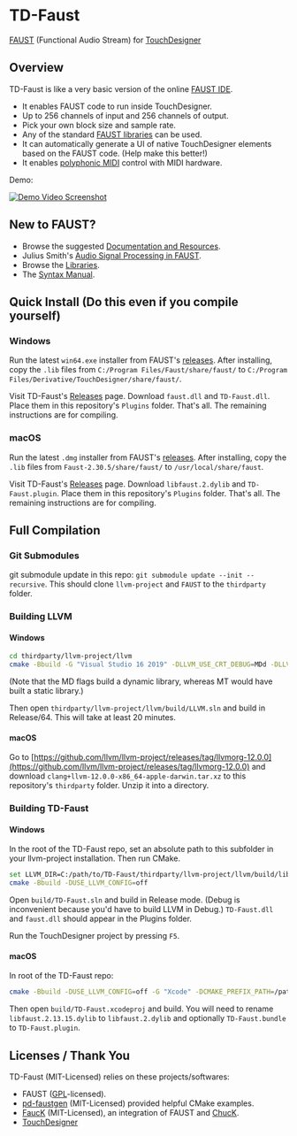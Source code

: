 # TD-Faust
[FAUST](https://faust.grame.fr) (Functional Audio Stream) for [TouchDesigner](https://derivative.ca/)

## Overview

TD-Faust is like a very basic version of the online [FAUST IDE](https://faustide.grame.fr/).
* It enables FAUST code to run inside TouchDesigner.
* Up to 256 channels of input and 256 channels of output.
* Pick your own block size and sample rate.
* Any of the standard [FAUST libraries](https://faustlibraries.grame.fr/) can be used.
* It can automatically generate a UI of native TouchDesigner elements based on the FAUST code. (Help make this better!)
* It enables [polyphonic MIDI](https://faustdoc.grame.fr/manual/midi/) control with MIDI hardware.

Demo:

[![Demo Video Screenshot](https://img.youtube.com/vi/0qi2lp_TgE0/0.jpg)](https://www.youtube.com/watch?v=0qi2lp_TgE0 "FAUST in TouchDesigner (Audio Coding Demo)")

## New to FAUST?

* Browse the suggested [Documentation and Resources](https://github.com/grame-cncm/faust#documentation-and-resources).
* Julius Smith's [Audio Signal Processing in FAUST](https://ccrma.stanford.edu/~jos/aspf/).
* Browse the [Libraries](https://faustlibraries.grame.fr/).
* The [Syntax Manual](https://faustdoc.grame.fr/manual/syntax/).

## Quick Install (Do this even if you compile yourself)

### Windows

Run the latest `win64.exe` installer from FAUST's [releases](https://github.com/grame-cncm/faust/releases). After installing, copy the `.lib` files from `C:/Program Files/Faust/share/faust/` to `C:/Program Files/Derivative/TouchDesigner/share/faust/`.

Visit TD-Faust's [Releases](https://github.com/DBraun/TD-Faust/releases) page. Download `faust.dll` and `TD-Faust.dll`. Place them in this repository's `Plugins` folder. That's all. The remaining instructions are for compiling.

### macOS

Run the latest `.dmg` installer from FAUST's [releases](https://github.com/grame-cncm/faust/releases). After installing, copy the `.lib` files from `Faust-2.30.5/share/faust/` to `/usr/local/share/faust`.

Visit TD-Faust's [Releases](https://github.com/DBraun/TD-Faust/releases) page. Download `libfaust.2.dylib` and `TD-Faust.plugin`. Place them in this repository's `Plugins` folder. That's all. The remaining instructions are for compiling.

## Full Compilation

### Git Submodules

git submodule update in this repo: `git submodule update --init --recursive`. This should clone `llvm-project` and `FAUST` to the `thirdparty` folder.

### Building LLVM

#### Windows
```bash
cd thirdparty/llvm-project/llvm
cmake -Bbuild -G "Visual Studio 16 2019" -DLLVM_USE_CRT_DEBUG=MDd -DLLVM_USE_CRT_RELEASE=MD -DLLVM_BUILD_TESTS=Off -DCMAKE_INSTALL_PREFIX="./llvm" -Thost=x64`
```
(Note that the MD flags build a dynamic library, whereas MT would have built a static library.)

Then open `thirdparty/llvm-project/llvm/build/LLVM.sln` and build in Release/64. This will take at least 20 minutes.

#### macOS
Go to [https://github.com/llvm/llvm-project/releases/tag/llvmorg-12.0.0](https://github.com/llvm/llvm-project/releases/tag/llvmorg-12.0.0) and download `clang+llvm-12.0.0-x86_64-apple-darwin.tar.xz` to this repository's `thirdparty` folder. Unzip it into a directory.

### Building TD-Faust
#### Windows
In the root of the TD-Faust repo, set an absolute path to this subfolder in your llvm-project installation. Then run CMake.
```bash
set LLVM_DIR=C:/path/to/TD-Faust/thirdparty/llvm-project/llvm/build/lib/cmake/llvm
cmake -Bbuild -DUSE_LLVM_CONFIG=off
```

Open `build/TD-Faust.sln` and build in Release mode. (Debug is inconvenient because you'd have to build LLVM in Debug.) `TD-Faust.dll` and `faust.dll` should appear in the Plugins folder.

Run the TouchDesigner project by pressing `F5`.
#### macOS
In root of the TD-Faust repo:
```bash
cmake -Bbuild -DUSE_LLVM_CONFIG=off -G "Xcode" -DCMAKE_PREFIX_PATH=/path/to/TD-Faust/thirdparty/clang+llvm-12.0.0-x86_64-apple-darwin/lib/cmake/llvm
```
Then open `build/TD-Faust.xcodeproj` and build. You will need to rename `libfaust.2.13.15.dylib` to `libfaust.2.dylib` and optionally `TD-Faust.bundle` to `TD-Faust.plugin`.

## Licenses / Thank You

TD-Faust (MIT-Licensed) relies on these projects/softwares:

* FAUST ([GPL](https://github.com/grame-cncm/faust/blob/master/COPYING.txt)-licensed).
* [pd-faustgen](https://github.com/CICM/pd-faustgen) (MIT-Licensed) provided helpful CMake examples.
* [FaucK](https://github.com/ccrma/chugins/tree/main/Faust) (MIT-Licensed), an integration of FAUST and [ChucK](http://chuck.stanford.edu/).
* [TouchDesigner](https://derivative.ca/)
